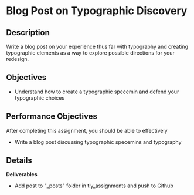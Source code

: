 # Blog Post on Typographic Discovery

## Description
Write a blog post on your experience thus far with typography and creating typographic elements as a way to explore possible directions for your redesign.

## Objectives
- Understand how to create a typographic specemin and defend your typographic choices

## Performance Objectives
After completing this assignment, you should be able to effectively
- Write a blog post discussing typographic specemins and typography

## Details

**Deliverables**
- Add post to "_posts" folder in tiy\_assignments and push to Github


